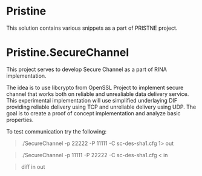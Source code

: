 # Pristine
This solution contains various snippets as a part of PRISTNE project.




Pristine.SecureChannel
======================
This project serves to develop Secure Channel as a part of RINA implementation.

The idea is to use libcrypto from OpenSSL Project to implement secure channel that works both on reliable and unrealiable data delivery service. 
This experimental implementation will use simplified underlaying DIF providing reliable delivery using TCP and unreliable delivery 
using UDP. The goal is to create a proof of concept implementation and analyze basic properties.


To test communication try the following:
> ./SecureChannel -p 22222 -P 11111 -C sc-des-sha1.cfg 1> out

> ./SecureChannel -p 11111 -P 22222 -C sc-des-sha1.cfg < in

> diff in out
